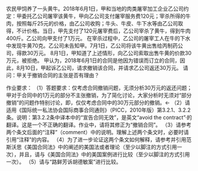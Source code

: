农民甲饲养了一头黄牛。2018年6月1日，甲和当地的肉类屠宰加工企业乙公司约定：甲委托乙公司屠宰该黄牛，甲向乙公司支付屠宰服务费120元；宰杀所得的牛肉，按照每斤25元的价格，由乙公司收购；牛头、牛皮、牛下水等由乙公司取得，不计价格。当日，甲先支付了120元屠宰费后，乙公司宰杀了黄牛，得到牛肉400斤。乙公司向甲支付了1万元。
在宰杀过程中，乙公司的屠宰工人在牛的下水中发现牛黄70克。乙公司未告知甲。7月1日，乙公司将该牛黄出售给丙制药公司，得款30万元。
8月1日，甲知道了上述情形，向乙公司索取出售牛黄的价款30万元，被拒绝。
甲认为，2018年6月1日的合同是他因为错误而订立的合同，因此，8月10日，甲起诉乙公司，请求撤销该合同，并请求乙公司返还30万元。
请问：甲关于撤销合同的主张是否有理由？

作业要求：
（1）答题要求：仅考虑合同撤销问题，无须分析30万元的返还问题；甲对于合同中的1万元的部分不主张撤销，为了简化讨论，大家分析时无须对“部分撤销”的问题作特别讨论，即，仅仅考虑合同中的30万元部分的撤销。←
（2）请适用《国际统一私法协会国际商事合同通则》（PICC，2010年版）第3.2.1、3.2.2条。说明：第3.2.2条中译本中的“宣告合同无效”，是英文“avoid the contract”·的翻译。这是一个不正确的翻译。作业中，请将其修正为“撤销合同”。
（3）请参考两个条文后面的“注释”（comment）中的说明。理解上述两个条文时，必要时请引用“注释”的内容。
（4）为了进一步论证这两个条文如何解释，请参考并引用范斯沃思《美国合同法》中的阐述的美国法或者理论（至少以脚注的方式引用一次），并且，请与《美国合同法》中的美国案例进行比较（至少以脚注的方式引用一次）。
（5）请与“路鲜芳诉胡德敏案”进行比较。
